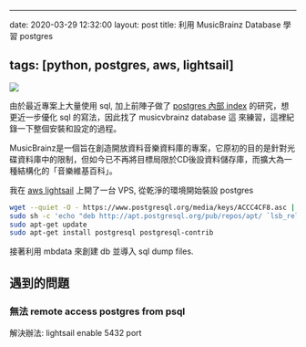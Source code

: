 
---
date: 2020-03-29 12:32:00
layout: post
title: 利用 MusicBrainz Database 學習 postgres

tags: [python, postgres, aws, lightsail]
---
![](https://upload.wikimedia.org/wikipedia/commons/9/91/MusicBrainz_Logo_2016.svg)

由於最近專案上大量使用 sql, 加上前陣子做了 [postgres 內部 index](https://www.slideshare.net/ssuserb41761/postgres-indexing-and-toward-big-data-application) 的研究，想更近一步優化 sql 的寫法，因此找了 musicvbrainz database 這 來練習，這裡紀錄一下整個安裝和設定的過程。

MusicBrainz是一個旨在創造開放資料音樂資料庫的專案，它原初的目的是針對光碟資料庫中的限制，但如今已不再將目標局限於CD後設資料儲存庫，而擴大為一種結構化的「音樂維基百科」。

<!--more-->

我在 [aws lightsail](https://aws.amazon.com/tw/lightsail/) 上開了一台 VPS, 從乾淨的環境開始裝設 postgres

``` sh
wget --quiet -O - https://www.postgresql.org/media/keys/ACCC4CF8.asc | sudo apt-key add -
sudo sh -c 'echo "deb http://apt.postgresql.org/pub/repos/apt/ `lsb_release -cs`-pgdg main" >> /etc/apt/sources.list.d/pgdg.list'
sudo apt-get update
sudo apt-get install postgresql postgresql-contrib
```

接著利用 mbdata 來創建 db 並導入 sql dump files.


## 遇到的問題

### 無法 remote access postgres from psql

解決辦法: lightsail enable 5432 port

